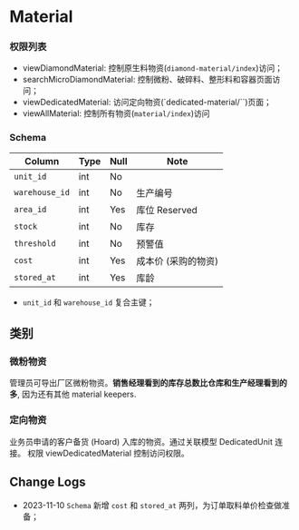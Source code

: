 # Material

### 权限列表

- viewDiamondMaterial: 控制原生料物资(`diamond-material/index`)访问；
- searchMicroDiamondMaterial: 控制微粉、破碎料、整形料和容器页面访问；
- viewDedicatedMaterial: 访问定向物资(`dedicated-material/``)页面；
- viewAllMaterial: 控制所有物资(`material/index`)访问

### Schema
Column                              | Type      | Null | Note
------------------------------------|-----------|------|-------
`unit_id`                           | int       | No   | 
`warehouse_id`                      | int       | No   | 生产编号
`area_id`                           | int       | Yes  | 库位 Reserved
`stock`                             | int       | No   | 库存
`threshold`                         | int       | No   | 预警值
`cost`                              | int       | Yes  | 成本价 (采购的物资)
`stored_at`                         | int       | Yes  | 库龄

- `unit_id` 和 `warehouse_id` 复合主键；

类别
--------------------------------------------------------------------------

### 微粉物资
管理员可导出厂区微粉物资。**销售经理看到的库存总数比仓库和生产经理看到的多**,
因为还有其他 material keepers.

### 定向物资
业务员申请的客户备货 (Hoard) 入库的物资。通过关联模型 DedicatedUnit 连接。
权限 viewDedicatedMaterial 控制访问权限。

Change Logs
--------------------------------------------------------------------------
- 2023-11-10 `Schema` 新增 `cost` 和 `stored_at` 两列，为订单取料单价检查做准备；
